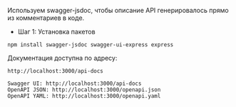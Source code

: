Используем swagger-jsdoc, чтобы описание API генерировалось прямо из комментариев в коде.
* Шаг 1: Установка пакетов

`npm install swagger-jsdoc swagger-ui-express express`

Документация доступна по адресу: 

`http://localhost:3000/api-docs`


```
Swagger UI: http://localhost:3000/api-docs
OpenAPI JSON: http://localhost:3000/openapi.json
OpenAPI YAML: http://localhost:3000/openapi.yaml
```

